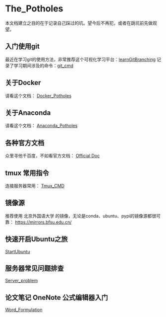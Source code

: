 # The_Potholes
本文档建立之目的在于记录自己踩过的坑。望今后不再犯，或者在跳坑前先做观望。

## 入门使用git
  最近在学习git的使用方法，非常推荐这个可视化学习平台：[learnGitBranching](https://learngitbranching.js.org/?demo=&locale=zh_CN)
  记录了学习期间涉及的命令：[git_cmd](https://github.com/llstela/The_Potholes/blob/main/git_cmd.md)
  
## 关于Docker
请看这个文档：
[Docker_Potholes](https://github.com/llstela/The_Potholes/blob/main/Docker_Potholes.md)

## 关于Anaconda
请看这个文档：
[Anaconda_Potholes](https://github.com/llstela/The_Potholes/blob/main/Anaconda_Potholes.md)

## 各种官方文档
众里寻他千百度，不如看官方文档：
[Official Doc](https://github.com/llstela/The_Potholes/blob/main/OfficialDoc.md)

## tmux 常用指令
连接服务器常用：
[Tmux_CMD](https://github.com/llstela/The_Potholes/blob/main/tmux_cmd.md)

## 镜像源
推荐使用 北京外国语大学 的镜像，无论是conda、ubuntu、pypi的镜像源都很可靠：
https://mirrors.bfsu.edu.cn/

## 快速开启Ubuntu之旅
[StartUbuntu](https://github.com/llstela/The_Potholes/blob/main/StartUbuntu.md)

## 服务器常见问题排查
[Server_problem](https://github.com/llstela/The_Potholes/blob/main/Server_Problem.md)

## 论文笔记 OneNote 公式编辑器入门
[Word_Formulation](https://github.com/llstela/The_Potholes/blob/main/Word_Formulation.md)
